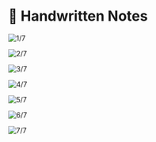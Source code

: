 # 📔 Handwritten Notes

![1/7](<../.gitbook/assets/DocScanner 24-May-2022 11-06 am\_1.jpg>)

![2/7](<../.gitbook/assets/DocScanner 24-May-2022 11-06 am\_2.jpg>)

![3/7](<../.gitbook/assets/DocScanner 24-May-2022 11-06 am\_3 (1).jpg>)

![4/7](<../.gitbook/assets/DocScanner 24-May-2022 11-06 am\_4 (3).jpg>)

![5/7](<../.gitbook/assets/DocScanner 24-May-2022 11-06 am\_5.jpg>)

![6/7](<../.gitbook/assets/DocScanner 24-May-2022 11-06 am\_6 (1).jpg>)

![7/7](<../.gitbook/assets/DocScanner 24-May-2022 11-06 am\_7 (1).jpg>)
